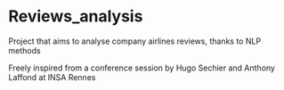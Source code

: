 # Reviews_analysis
Project that aims to analyse company airlines reviews, thanks to NLP methods

Freely inspired from a conference session by Hugo Sechier and Anthony Laffond at INSA Rennes
